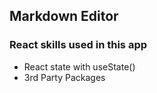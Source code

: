 ## Markdown Editor

### React skills used in this app

- React state with useState()
- 3rd Party Packages